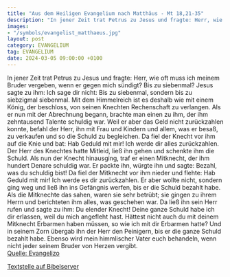 ```yaml
---
title: "Aus dem Heiligen Evangelium nach Matthäus - Mt 18,21-35"
description: "In jener Zeit trat Petrus zu Jesus und fragte: Herr, wie oft muss ich meinem Bruder vergeben, wenn er gegen mich sündigt? Bis zu siebenmal? Jesus sagte zu ihm: Ich sage dir nicht: Bis zu siebenmal, sondern bis zu siebzigmal siebenmal. Mit dem Himmelreich ist es deshalb wie mit ei...."
images:
- "/symbols/evangelist_matthaeus.jpg"
layout: post
category: EVANGELIUM
tag: EVANGELIUM
date: 2024-03-05 09:00:00 +0100
---
```

In jener Zeit trat Petrus zu Jesus und fragte: Herr, wie oft muss ich meinem Bruder vergeben, wenn er gegen mich sündigt? Bis zu siebenmal?
Jesus sagte zu ihm: Ich sage dir nicht: Bis zu siebenmal, sondern bis zu siebzigmal siebenmal.
Mit dem Himmelreich ist es deshalb wie mit einem König, der beschloss, von seinen Knechten Rechenschaft zu verlangen.<!--more-->
Als er nun mit der Abrechnung begann, brachte man einen zu ihm, der ihm zehntausend Talente schuldig war.
Weil er aber das Geld nicht zurückzahlen konnte, befahl der Herr, ihn mit Frau und Kindern und allem, was er besaß, zu verkaufen und so die Schuld zu begleichen.
Da fiel der Knecht vor ihm auf die Knie und bat: Hab Geduld mit mir! Ich werde dir alles zurückzahlen.
Der Herr des Knechtes hatte Mitleid, ließ ihn gehen und schenkte ihm die Schuld.
Als nun der Knecht hinausging, traf er einen Mitknecht, der ihm hundert Denare schuldig war. Er packte ihn, würgte ihn und sagte: Bezahl, was du schuldig bist!
Da fiel der Mitknecht vor ihm nieder und flehte: Hab Geduld mit mir! Ich werde es dir zurückzahlen.
Er aber wollte nicht, sondern ging weg und ließ ihn ins Gefängnis werfen, bis er die Schuld bezahlt habe.
Als die Mitknechte das sahen, waren sie sehr betrübt; sie gingen zu ihrem Herrn und berichteten ihm alles, was geschehen war.
Da ließ ihn sein Herr rufen und sagte zu ihm: Du elender Knecht! Deine ganze Schuld habe ich dir erlassen, weil du mich angefleht hast.
Hättest nicht auch du mit deinem Mitknecht Erbarmen haben müssen, so wie ich mit dir Erbarmen hatte?
Und in seinem Zorn übergab ihn der Herr den Peinigern, bis er die ganze Schuld bezahlt habe.
Ebenso wird mein himmlischer Vater euch behandeln, wenn nicht jeder seinem Bruder von Herzen vergibt.<br>
[Quelle: Evangelizo](https://evangeliumtagfuertag.org/DE/gospel)

[Textstelle auf Bibelserver](https://www.bibleserver.com/EU/Matthäus18,21-35)
